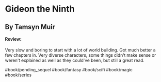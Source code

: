# Gideon the Ninth
## By Tamsyn Muir

#### Review:
Very slow and boring to start with a lot of world building.
Got much better a few chapters in.
Very diverse characters, some things didn't make sense or weren't explained as well as they could've been, but still a great read.

#book/pending_sequel 
#book/fantasy #book/scifi #book/magic #book/series 